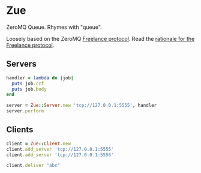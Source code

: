 # Zue

ZeroMQ Queue.  Rhymes with "queue".

Loosely based on the ZeroMQ [Freelance protocol](http://rfc.zeromq.org/spec:10).
Read the [rationale for the Freelance protocol](http://zguide.zeromq.org/page:all#toc86).

## Servers

```ruby
handler = lambda do |job|
  puts job.ccf
  puts job.body
end

server = Zue::Server.new 'tcp://127.0.0.1:5555', handler
server.perform
```

## Clients

```ruby
client = Zue::Client.new
client.add_server 'tcp://127.0.0.1:5555'
client.add_server 'tcp://127.0.0.1:5556'

client.deliver "abc"
```
